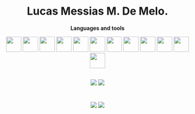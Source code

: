 <h1 align="center"> Lucas Messias M. De Melo. </h1>

  <div align="center">
    
  <strong> Languages and tools </strong>
     
  <img  height="40px" width="40px" src="https://cdn.jsdelivr.net/gh/devicons/devicon/icons/html5/html5-original.svg" />
  <img  height="40px" width="40px" src="https://cdn.jsdelivr.net/gh/devicons/devicon/icons/css3/css3-original.svg" />
  <img  height="40px" width="40px" src="https://cdn.jsdelivr.net/gh/devicons/devicon/icons/bootstrap/bootstrap-original-wordmark.svg" />
  <img  height="40px" width="40px" src="https://cdn.jsdelivr.net/gh/devicons/devicon/icons/javascript/javascript-original.svg" />  
  <img  height="40px" width="40px" src="https://cdn.jsdelivr.net/gh/devicons/devicon/icons/nodejs/nodejs-original.svg" />
  <img  height="40px" width="40px" src="https://cdn.jsdelivr.net/gh/devicons/devicon/icons/react/react-original.svg" />
  <img  height="40px" width="40px" src="https://cdn.jsdelivr.net/gh/devicons/devicon/icons/php/php-original.svg" />
  <img  height="40px" width="40px" src="https://cdn.jsdelivr.net/gh/devicons/devicon/icons/laravel/laravel-plain-wordmark.svg" />
  <img  height="40px" width="40px" src="https://cdn.jsdelivr.net/gh/devicons/devicon/icons/postgresql/postgresql-original-wordmark.svg" />
  <img  height="40px" width="40px" src="https://cdn.jsdelivr.net/gh/devicons/devicon/icons/mysql/mysql-original-wordmark.svg" />
  <img  height="40px" width="40px" src="https://cdn.jsdelivr.net/gh/devicons/devicon/icons/photoshop/photoshop-plain.svg" />
  <img  height="40px" width="40px" src="https://cdn.jsdelivr.net/gh/devicons/devicon/icons/git/git-original.svg" />

  </div>

  ##
  
  <p align="center"> 
    <a href="https://www.linkedin.com/in/lucas-messias07/" target="_blank" ><img src="https://img.shields.io/badge/LinkedIn-0077B5?style=for-the-badge&logo=linkedin&logoColor=white" ></a>
    <a href="mailto:lmelo072002@gmail.com" target="_blank" ><img src="https://img.shields.io/badge/Gmail-D14836?style=for-the-badge&logo=gmail&logoColor=white" ></a>
  </p>
  

<div style="margin-top:1vh" align="center">
<picture>
<source
  srcset="https://github-readme-stats.vercel.app/api?username=Dev-LucasMelo&show_icons=true&theme=dracula"
  media="(prefers-color-scheme: dark)"
/>
<source
  srcset="https://github-readme-stats.vercel.app/api?username=Dev-LucasMelo&show_icons=true"
  media="(prefers-color-scheme: light), (prefers-color-scheme: no-preference)"
/>
<img src="https://github-readme-stats.vercel.app/api?username=Dev-LucasMelo&show_icons=true" />
</picture>

<img src="https://github-readme-stats.vercel.app/api/top-langs/?username=Dev-LucasMelo&layout=compact" />

</div>

